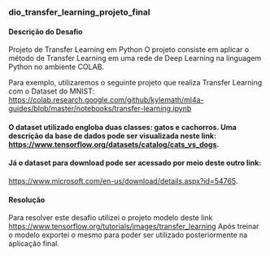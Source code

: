 ### dio_transfer_learning_projeto_final 

#### Descrição do Desafio
Projeto de Transfer Learning em Python
O projeto consiste em aplicar o método de Transfer Learning em uma rede de Deep Learning na linguagem Python no ambiente COLAB.

Para exemplo, utilizaremos o seguinte projeto que realiza Transfer Learning com o Dataset do MNIST: https://colab.research.google.com/github/kylemath/ml4a-guides/blob/master/notebooks/transfer-learning.ipynb

#### O dataset utilizado engloba duas classes: gatos e cachorros. Uma descrição da base de dados pode ser visualizada neste link: https://www.tensorflow.org/datasets/catalog/cats_vs_dogs.

#### Já o dataset para download pode ser acessado por meio deste outro link:

https://www.microsoft.com/en-us/download/details.aspx?id=54765.

#### Resolução
Para resolver este desafio utilizei o projeto modelo deste link https://www.tensorflow.org/tutorials/images/transfer_learning Após treinar o modelo exportei o mesmo para poder ser utilizado posteriormente na aplicação final.
